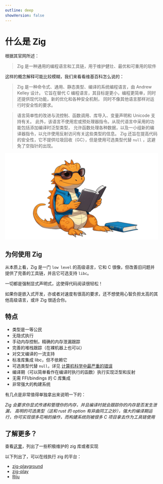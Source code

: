 ```yaml
---
outline: deep
showVersion: false
---
```


# 什么是 Zig

根据其官网所述：

> Zig 是一种通用的编程语言和工具链，用于维护健壮、最优和可重用的软件

这样的概念解释可能比较模糊，我们来看看维基百科怎么说的：

> Zig 是一种命令式、通用、静态类型、编译的系统编程语言，由 Andrew Kelley 设计。
> 它旨在替代 C 编程语言，其目标是更小，编程更简单，同时还提供现代功能，新的优化和各种安全机制，
> 同时不像其他语言那样对运行时安全性的要求。

> 语言简单性的改进与流控制、函数调用、库导入、变量声明和 Unicode 支持有关。
> 此外，该语言不使用宏或预处理器指令。从现代语言中采用的功能包括添加编译时泛型类型，
> 允许函数处理各种数据，以及一小组新的编译器指令，以允许使用反射访问有关这些类型的信息。
> Zig 还旨在提高代码的安全性，它不提供垃圾回收（GC），但是使用可选类型代替 `null` ，这避免了空指针的出现。

![Cover Image](./public/cover_image.png "Cover Image")

## 为何使用 Zig

从本质上看，Zig 是一门 `low level` 的高级语言，它和 C 很像，但改善旧问题并提供了完善的工具链，并且它可选支持 `libc`。

一切都是强制显式声明式，这使得代码阅读很轻松！

如果你是嵌入式开发，亦或者对速度有很高的要求，还不想使用心智负担太高的其他高级语言，或许 Zig 很适合你。

## 特点

- 类型是一等公民
- 无隐式执行
- 手动内存控制，精确的内存泄漏跟踪
- 完善的堆栈跟踪（在裸机器上也可以）
- 对交叉编译的一流支持
- 标准库集成 libc，但不依赖它
- 可选类型代替 `null`，详见 [计算机科学中最严重的错误](https://www.lucidchart.com/techblog/2015/08/31/the-worst-mistake-of-computer-science/)
- 编译期（可以简单看作在编译时执行的函数）执行实现泛型和反射
- 无需 FFI/bindings 的 C 库集成
- 非常强大的构建系统

有几点是非常值得单独拿出来说明一下的：

_Zig 会要求你显式传递和管理你的内存，并且编译时就会跟踪你的内存是否发生泄漏，
高明的可选类型（这和 rust 的 option 有异曲同工之妙），强大的编译期运行，你可实现很多花哨的操作，而构建系统则被很多 C 项目拿去作为工具链使用_

## 了解更多？

查看[这里](appendix/well-known-lib.html)，列出了一些积极维护的 zig 库或者实现

以下列出了，可以在线执行 zig 的平台：

- [zig-playground](https://playground.zigtools.org/)
- [zig-play](https://zig-play.dev/)
- [Riju](https://riju.codes/zig)
